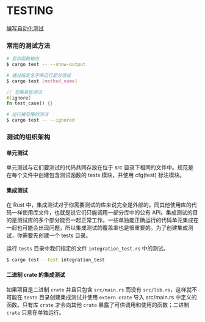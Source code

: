 # TESTING

[编写自动化测试](https://kaisery.github.io/trpl-zh-cn/ch11-00-testing.html)

### 常用的测试方法

```sh
# 显示函数输出
$ cargo test -- --show-output
```

```sh
# 通过指定名字来运行部分测试
$ cargo test [method_name]
```

```rust
// 忽略某些测试
#[ignore]
fn test_case() {}
```

```sh
# 运行被忽略的测试
$ cargo test -- --ignored
```

### 测试的组织架构

#### 单元测试
单元测试与它们要测试的代码共同存放在位于 src 目录下相同的文件中。规范是在每个文件中创建包含测试函数的 tests 模块，并使用 cfg(test) 标注模块。

#### 集成测试
在 Rust 中，集成测试对于你需要测试的库来说完全是外部的。同其他使用库的代码一样使用库文件，也就是说它们只能调用一部分库中的公有 API。集成测试的目的是测试库的多个部分能否一起正常工作。一些单独能正确运行的代码单元集成在一起也可能会出现问题，所以集成测试的覆盖率也是很重要的。为了创建集成测试，你需要先创建一个 tests 目录。

运行 `tests` 目录中我们指定的文件 `integration_test.rs` 中的测试。
```sh
$ cargo test --test integration_test
```

#### 二进制 crate 的集成测试
如果项目是二进制 `crate` 并且只包含 `src/main.rs` 而没有 `src/lib.rs`，这样就不可能在 `tests` 目录创建集成测试并使用 `extern crate` 导入 src/main.rs 中定义的函数。只有库 `crate` 才会向其他 `crate` 暴露了可供调用和使用的函数；二进制 `crate` 只意在单独运行。